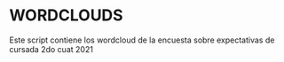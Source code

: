 # WORDCLOUDS
Este script contiene los wordcloud de la encuesta sobre expectativas de cursada 2do cuat 2021
